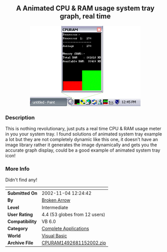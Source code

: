 ﻿<div align="center">

## A       Animated CPU & RAM usage system tray graph, real time

<img src="PIC20021152310149981.gif">
</div>

### Description

This is nothing revolutionary, just puts a real time CPU & RAM usage meter in you your system tray. I found solutions of animated system tray example a lot but they are not completely dynamic like this one, it doesn't have an image library rather it generates the image dynamically and gets you the accurate graph display, could be a good example of animated system tray icon!
 
### More Info
 
Didn't find any!


<span>             |<span>
---                |---
**Submitted On**   |2002-11-04 12:24:42
**By**             |[Broken Arrow](https://github.com/Planet-Source-Code/PSCIndex/blob/master/ByAuthor/broken-arrow.md)
**Level**          |Intermediate
**User Rating**    |4.4 (53 globes from 12 users)
**Compatibility**  |VB 6\.0
**Category**       |[Complete Applications](https://github.com/Planet-Source-Code/PSCIndex/blob/master/ByCategory/complete-applications__1-27.md)
**World**          |[Visual Basic](https://github.com/Planet-Source-Code/PSCIndex/blob/master/ByWorld/visual-basic.md)
**Archive File**   |[CPURAM1492681152002\.zip](https://github.com/Planet-Source-Code/broken-arrow-a-animated-cpu-ram-usage-system-tray-graph-real-time__1-40453/archive/master.zip)








